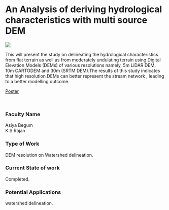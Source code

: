 # An Analysis of deriving hydrological characteristics with multi source DEM

![](https://i.imgur.com/COXGaUh.png)

This will present the study on delineating the hydrological characteristics from flat terrain as well as from moderately undulating terrain using Digital Elevation Models (DEMs) of various resolutions namely, 5m LiDAR DEM, 10m CARTODEM and 30m (SRTM DEM).The results of this study indicates that high resolution DEMs can better represent the stream network , leading to a better modelling outcome.

[Poster](01.%20An%20Analysis%20of%20deriving%20hydrological%20characteristics%20with%20multi%20source%20DEM.pdf)

<br>


### Faculty Name

Asiya Begum<br>
K S Rajan


### Type of Work

DEM resolution on Watershed delineation.


### Current State of work

Completed.


### Potential Applications

watershed delineation.
